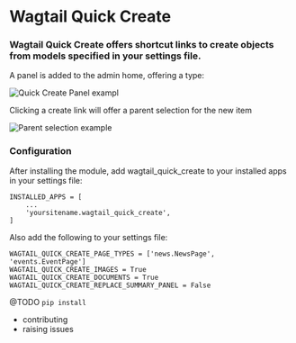 # Wagtail Quick Create

### Wagtail Quick Create offers shortcut links to create objects from models specified in your settings file.

A panel is added to the admin home, offering a type:

![Quick Create Panel exampl](https://i.imgur.com/DjgQB1R.png)

Clicking a create link will offer a parent selection for the new item

![Parent selection example](https://i.imgur.com/TLlJA9P.png)

### Configuration

After installing the module, add wagtail_quick_create to your installed apps in your settings file:

```[python]
INSTALLED_APPS = [
    ...
    'yoursitename.wagtail_quick_create',
]
```

Also add the following to your settings file:

```
WAGTAIL_QUICK_CREATE_PAGE_TYPES = ['news.NewsPage', 'events.EventPage']
WAGTAIL_QUICK_CREATE_IMAGES = True
WAGTAIL_QUICK_CREATE_DOCUMENTS = True
WAGTAIL_QUICK_CREATE_REPLACE_SUMMARY_PANEL = False
```

@TODO
`pip install`
- contributing
- raising issues

